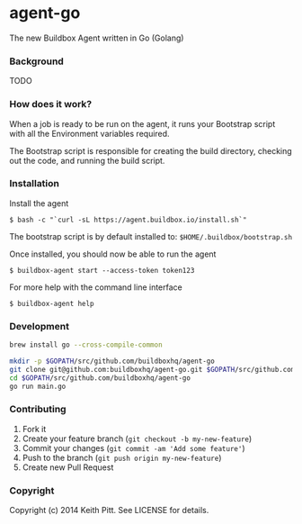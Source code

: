 # agent-go

The new Buildbox Agent written in Go (Golang)

### Background

TODO

### How does it work?

When a job is ready to be run on the agent, it runs your Bootstrap script with all the Environment variables required.

The Bootstrap script is responsible for creating the build directory, checking out the code, and running the build script.

### Installation

Install the agent

    $ bash -c "`curl -sL https://agent.buildbox.io/install.sh`"

The bootstrap script is by default installed to: `$HOME/.buildbox/bootstrap.sh`

Once installed, you should now be able to run the agent

    $ buildbox-agent start --access-token token123

For more help with the command line interface

    $ buildbox-agent help

### Development

```bash
brew install go --cross-compile-common

mkdir -p $GOPATH/src/github.com/buildboxhq/agent-go
git clone git@github.com:buildboxhq/agent-go.git $GOPATH/src/github.com/buildboxhq/agent-go
cd $GOPATH/src/github.com/buildboxhq/agent-go
go run main.go
```

### Contributing

1. Fork it
2. Create your feature branch (`git checkout -b my-new-feature`)
3. Commit your changes (`git commit -am 'Add some feature'`)
4. Push to the branch (`git push origin my-new-feature`)
5. Create new Pull Request

### Copyright

Copyright (c) 2014 Keith Pitt. See LICENSE for details.
